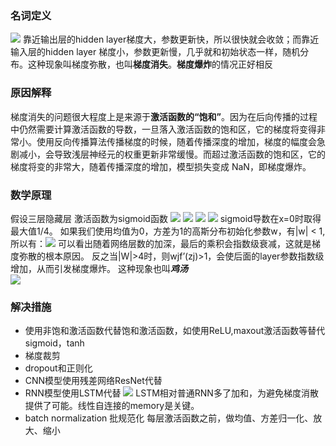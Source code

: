 ### 名词定义
![](https://upload-images.jianshu.io/upload_images/3290281-7637eed13f24934f.png?imageMogr2/auto-orient/strip%7CimageView2/2/w/1240) 
靠近输出层的hidden layer梯度大，参数更新快，所以很快就会收敛；而靠近输入层的hidden layer 梯度小，参数更新慢，几乎就和初始状态一样，随机分布。这种现象叫梯度弥散，也叫**梯度消失**。**梯度爆炸**的情况正好相反 
### 原因解释
梯度消失的问题很大程度上是来源于**激活函数的“饱和”**。因为在后向传播的过程中仍然需要计算激活函数的导数，一旦落入激活函数的饱和区，它的梯度将变得非常小。使用反向传播算法传播梯度的时候，随着传播深度的增加，梯度的幅度会急剧减小，会导致浅层神经元的权重更新非常缓慢。而超过激活函数的饱和区，它的梯度将变的非常大，随着传播深度的增加，模型损失变成 NaN，即梯度爆炸。 
### 数学原理
假设三层隐藏层 激活函数为sigmoid函数
![](https://upload-images.jianshu.io/upload_images/3290281-7c60e8cd1f8ae72f.png?imageMogr2/auto-orient/strip%7CimageView2/2/w/1240)
![](https://upload-images.jianshu.io/upload_images/3290281-e8bcb6b526411d1d.png?imageMogr2/auto-orient/strip%7CimageView2/2/w/1240)
![](https://upload-images.jianshu.io/upload_images/3290281-c6278f4c172644da.png?imageMogr2/auto-orient/strip%7CimageView2/2/w/1240)
![](https://upload-images.jianshu.io/upload_images/3290281-e1652c3529e28a67.png?imageMogr2/auto-orient/strip%7CimageView2/2/w/1240)
sigmoid导数在x=0时取得最大值1/4。
如果我们使用均值为0，方差为1的高斯分布初始化参数w，有|w| < 1,所以有：![](https://upload-images.jianshu.io/upload_images/3290281-79d764cf16fe49c8.png?imageMogr2/auto-orient/strip%7CimageView2/2/w/1240)
可以看出随着网络层数的加深，最后的乘积会指数级衰减，这就是梯度弥散的根本原因。
反之当|W|>4时，则wjf’(zj)>1，会使后面的layer参数指数级增加，从而引发梯度爆炸。
这种现象也叫***鸡汤***  
![](https://upload-images.jianshu.io/upload_images/3290281-765eb626beb4ee54.png?imageMogr2/auto-orient/strip%7CimageView2/2/w/1240)
### 解决措施
- 使用非饱和激活函数代替饱和激活函数，如使用ReLU,maxout激活函数等替代sigmoid，tanh
- 梯度裁剪
- dropout和正则化
- CNN模型使用残差网络ResNet代替
- RNN模型使用LSTM代替 
![](https://pic2.zhimg.com/80/v2-8d64e83943e31fb95af6b1845e174b49_hd.png)
LSTM相对普通RNN多了加和，为避免梯度消散提供了可能。线性自连接的memory是关键。
- batch normalization 批规范化 
每层激活函数之前，做均值、方差归一化、放大、缩小




